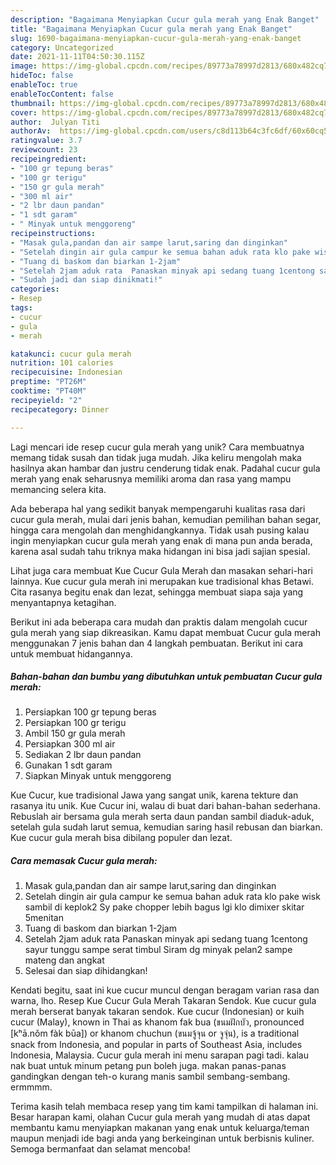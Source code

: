 ```yaml
---
description: "Bagaimana Menyiapkan Cucur gula merah yang Enak Banget"
title: "Bagaimana Menyiapkan Cucur gula merah yang Enak Banget"
slug: 1690-bagaimana-menyiapkan-cucur-gula-merah-yang-enak-banget
category: Uncategorized
date: 2021-11-11T04:50:30.115Z
image: https://img-global.cpcdn.com/recipes/89773a78997d2813/680x482cq70/cucur-gula-merah-foto-resep-utama.jpg
hideToc: false
enableToc: true
enableTocContent: false
thumbnail: https://img-global.cpcdn.com/recipes/89773a78997d2813/680x482cq70/cucur-gula-merah-foto-resep-utama.jpg
cover: https://img-global.cpcdn.com/recipes/89773a78997d2813/680x482cq70/cucur-gula-merah-foto-resep-utama.jpg
author:  Julyan Titi
authorAv:  https://img-global.cpcdn.com/users/c8d113b64c3fc6df/60x60cq50/avatar.jpg
ratingvalue: 3.7
reviewcount: 23
recipeingredient:
- "100 gr tepung beras"
- "100 gr terigu"
- "150 gr gula merah"
- "300 ml air"
- "2 lbr daun pandan"
- "1 sdt garam"
- " Minyak untuk menggoreng"
recipeinstructions:
- "Masak gula,pandan dan air sampe larut,saring dan dinginkan"
- "Setelah dingin air gula campur ke semua bahan aduk rata klo pake wisk sambil di keplok2 Sy pake chopper lebih bagus lgi klo dimixer skitar 5menitan"
- "Tuang di baskom dan biarkan 1-2jam"
- "Setelah 2jam aduk rata  Panaskan minyak api sedang tuang 1centong sayur tunggu sampe serat timbul  Siram dg minyak pelan2 sampe mateng dan angkat"
- "Sudah jadi dan siap dinikmati!"
categories:
- Resep
tags:
- cucur
- gula
- merah

katakunci: cucur gula merah 
nutrition: 101 calories
recipecuisine: Indonesian
preptime: "PT26M"
cooktime: "PT40M"
recipeyield: "2"
recipecategory: Dinner

---
```



Lagi mencari ide resep cucur gula merah yang unik? Cara membuatnya memang tidak susah dan tidak juga mudah. Jika keliru mengolah maka hasilnya akan hambar dan justru cenderung tidak enak. Padahal cucur gula merah yang enak seharusnya memiliki aroma dan rasa yang mampu memancing selera kita.


Ada beberapa hal yang sedikit banyak mempengaruhi kualitas rasa dari cucur gula merah, mulai dari jenis bahan, kemudian pemilihan bahan segar, hingga cara mengolah dan menghidangkannya. Tidak usah pusing kalau ingin menyiapkan cucur gula merah yang enak di mana pun anda berada, karena asal sudah tahu triknya maka hidangan ini bisa jadi sajian spesial.

Lihat juga cara membuat Kue Cucur Gula Merah dan masakan sehari-hari lainnya. Kue cucur gula merah ini merupakan kue tradisional khas Betawi. Cita rasanya begitu enak dan lezat, sehingga membuat siapa saja yang menyantapnya ketagihan.


Berikut ini ada beberapa cara mudah dan praktis dalam mengolah cucur gula merah yang siap dikreasikan. Kamu dapat membuat Cucur gula merah menggunakan 7 jenis bahan dan 4 langkah pembuatan. Berikut ini cara untuk membuat hidangannya.

<!--inarticleads1-->

##### Bahan-bahan dan bumbu yang dibutuhkan untuk pembuatan Cucur gula merah:

1. Persiapkan 100 gr tepung beras
1. Persiapkan 100 gr terigu
1. Ambil 150 gr gula merah
1. Persiapkan 300 ml air
1. Sediakan 2 lbr daun pandan
1. Gunakan 1 sdt garam
1. Siapkan  Minyak untuk menggoreng


Kue Cucur, kue tradisional Jawa yang sangat unik, karena tekture dan rasanya itu unik. Kue Cucur ini, walau di buat dari bahan-bahan sederhana. Rebuslah air bersama gula merah serta daun pandan sambil diaduk-aduk, setelah gula sudah larut semua, kemudian saring hasil rebusan dan biarkan. Kue cucur gula merah bisa dibilang populer dan lezat. 

<!--inarticleads2-->

##### Cara memasak Cucur gula merah:

1. Masak gula,pandan dan air sampe larut,saring dan dinginkan
1. Setelah dingin air gula campur ke semua bahan aduk rata klo pake wisk sambil di keplok2 Sy pake chopper lebih bagus lgi klo dimixer skitar 5menitan
1. Tuang di baskom dan biarkan 1-2jam
1. Setelah 2jam aduk rata  Panaskan minyak api sedang tuang 1centong sayur tunggu sampe serat timbul  Siram dg minyak pelan2 sampe mateng dan angkat
1. Selesai dan siap dihidangkan!

Kendati begitu, saat ini kue cucur muncul dengan beragam varian rasa dan warna, lho. Resep Kue Cucur Gula Merah Takaran Sendok. Kue cucur gula merah berserat banyak takaran sendok. Kue cucur (Indonesian) or kuih cucur (Malay), known in Thai as khanom fak bua (ขนมฝักบัว, pronounced [kʰā.nǒm fàk būa]) or khanom chuchun (ขนมจู้จุน or จูจุ่น), is a traditional snack from Indonesia, and popular in parts of Southeast Asia, includes Indonesia, Malaysia. Cucur gula merah ini menu sarapan pagi tadi. kalau nak buat untuk minum petang pun boleh juga. makan panas-panas gandingkan dengan teh-o kurang manis sambil sembang-sembang. ermmmm. 

Terima kasih telah membaca resep yang tim kami tampilkan di halaman ini. Besar harapan kami, olahan Cucur gula merah yang mudah di atas dapat membantu kamu menyiapkan makanan yang enak untuk keluarga/teman maupun menjadi ide bagi anda yang berkeinginan untuk berbisnis kuliner. Semoga bermanfaat dan selamat mencoba!
